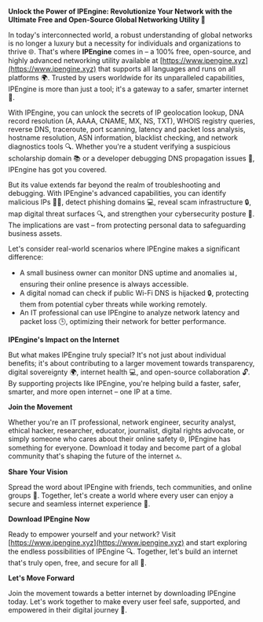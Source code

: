 **Unlock the Power of IPEngine: Revolutionize Your Network with the Ultimate Free and Open-Source Global Networking Utility 🚀**

In today's interconnected world, a robust understanding of global networks is no longer a luxury but a necessity for individuals and organizations to thrive 🌐. That's where **IPEngine** comes in – a 100% free, open-source, and highly advanced networking utility available at [https://www.ipengine.xyz](https://www.ipengine.xyz) that supports all languages and runs on all platforms 🌍. Trusted by users worldwide for its unparalleled capabilities, IPEngine is more than just a tool; it's a gateway to a safer, smarter internet 🔐.

With IPEngine, you can unlock the secrets of IP geolocation lookup, DNA record resolution (A, AAAA, CNAME, MX, NS, TXT), WHOIS registry queries, reverse DNS, traceroute, port scanning, latency and packet loss analysis, hostname resolution, ASN information, blacklist checking, and network diagnostics tools 🔍. Whether you're a student verifying a suspicious scholarship domain 📚 or a developer debugging DNS propagation issues 🤖, IPEngine has got you covered.

But its value extends far beyond the realm of troubleshooting and debugging. With IPEngine's advanced capabilities, you can identify malicious IPs 👮‍♂️, detect phishing domains 💻, reveal scam infrastructure 🔒, map digital threat surfaces 🔍, and strengthen your cybersecurity posture 🔑. The implications are vast – from protecting personal data to safeguarding business assets.

Let's consider real-world scenarios where IPEngine makes a significant difference:

- A small business owner can monitor DNS uptime and anomalies 📊, ensuring their online presence is always accessible.
- A digital nomad can check if public Wi-Fi DNS is hijacked 🔒, protecting them from potential cyber threats while working remotely.
- An IT professional can use IPEngine to analyze network latency and packet loss 🕒️, optimizing their network for better performance.

**IPEngine's Impact on the Internet**

But what makes IPEngine truly special? It's not just about individual benefits; it's about contributing to a larger movement towards transparency, digital sovereignty 🌍, internet health 💻, and open-source collaboration 🔓. By supporting projects like IPEngine, you're helping build a faster, safer, smarter, and more open internet – one IP at a time.

**Join the Movement**

Whether you're an IT professional, network engineer, security analyst, ethical hacker, researcher, educator, journalist, digital rights advocate, or simply someone who cares about their online safety 🌐, IPEngine has something for everyone. Download it today and become part of a global community that's shaping the future of the internet 🔝.

**Share Your Vision**

Spread the word about IPEngine with friends, tech communities, and online groups 📢. Together, let's create a world where every user can enjoy a secure and seamless internet experience 🌟.

**Download IPEngine Now**

Ready to empower yourself and your network? Visit [https://www.ipengine.xyz](https://www.ipengine.xyz) and start exploring the endless possibilities of IPEngine 🔍. Together, let's build an internet that's truly open, free, and secure for all 🌟.

**Let's Move Forward**

Join the movement towards a better internet by downloading IPEngine today. Let's work together to make every user feel safe, supported, and empowered in their digital journey 🚀.